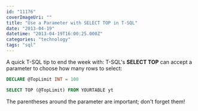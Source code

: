 ```yaml
---
id: "11176"
coverImageUri: ""
title: "Use a Parameter with SELECT TOP in T-SQL"
date: "2013-04-19"
datetime: "2013-04-19T16:00:25.000Z"
categories: "technology"
tags: "sql"
---
```


A quick T-SQL tip to end the week with: T-SQL's **SELECT TOP** can accept a parameter to choose how many rows to select:

```sql
DECLARE @TopLimit INT = 100

SELECT TOP (@TopLimit) FROM YOURTABLE yt
```

The parentheses around the parameter are important; don't forget them!
